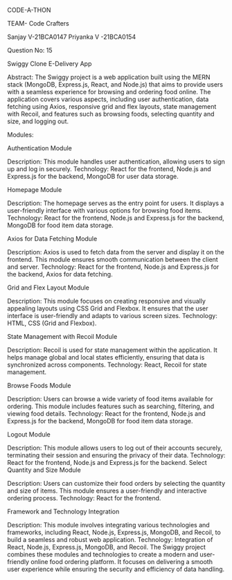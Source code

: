 CODE-A-THON 

TEAM- Code Crafters

Sanjay V-21BCA0147
Priyanka V -21BCA0154

Question No: 15

Swiggy Clone E-Delivery App

Abstract:
The Swiggy project is a web application built using the MERN stack (MongoDB, Express.js, React, and Node.js) that aims to provide users with a seamless experience for browsing and ordering food online. The application covers various aspects, including user authentication, data fetching using Axios, responsive grid and flex layouts, state management with Recoil, and features such as browsing foods, selecting quantity and size, and logging out.

Modules:

Authentication Module

Description: This module handles user authentication, allowing users to sign up and log in securely.
Technology: React for the frontend, Node.js and Express.js for the backend, MongoDB for user data storage.

Homepage Module

Description: The homepage serves as the entry point for users. It displays a user-friendly interface with various options for browsing food items.
Technology: React for the frontend, Node.js and Express.js for the backend, MongoDB for food item data storage.

Axios for Data Fetching Module

Description: Axios is used to fetch data from the server and display it on the frontend. This module ensures smooth communication between the client and server.
Technology: React for the frontend, Node.js and Express.js for the backend, Axios for data fetching.

Grid and Flex Layout Module

Description: This module focuses on creating responsive and visually appealing layouts using CSS Grid and Flexbox. It ensures that the user interface is user-friendly and adapts to various screen sizes.
Technology: HTML, CSS (Grid and Flexbox).

State Management with Recoil Module

Description: Recoil is used for state management within the application. It helps manage global and local states efficiently, ensuring that data is synchronized across components.
Technology: React, Recoil for state management.

Browse Foods Module

Description: Users can browse a wide variety of food items available for ordering. This module includes features such as searching, filtering, and viewing food details.
Technology: React for the frontend, Node.js and Express.js for the backend, MongoDB for food item data storage.

Logout Module

Description: This module allows users to log out of their accounts securely, terminating their session and ensuring the privacy of their data.
Technology: React for the frontend, Node.js and Express.js for the backend.
Select Quantity and Size Module

Description: Users can customize their food orders by selecting the quantity and size of items. This module ensures a user-friendly and interactive ordering process.
Technology: React for the frontend.

Framework and Technology Integration

Description: This module involves integrating various technologies and frameworks, including React, Node.js, Express.js, MongoDB, and Recoil, to build a seamless and robust web application.
Technology: Integration of React, Node.js, Express.js, MongoDB, and Recoil.
The Swiggy project combines these modules and technologies to create a modern and user-friendly online food ordering platform. It focuses on delivering a smooth user experience while ensuring the security and efficiency of data handling.





